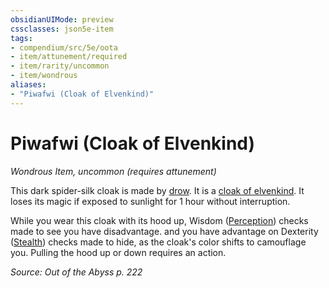 ```yaml
---
obsidianUIMode: preview
cssclasses: json5e-item
tags:
- compendium/src/5e/oota
- item/attunement/required
- item/rarity/uncommon
- item/wondrous
aliases: 
- "Piwafwi (Cloak of Elvenkind)"
---
```

# Piwafwi (Cloak of Elvenkind)
*Wondrous Item, uncommon (requires attunement)*  


This dark spider-silk cloak is made by [drow](/compendium/bestiary/humanoid/drow.md). It is a [cloak of elvenkind](/compendium/items/cloak-of-elvenkind.md). It loses its magic if exposed to sunlight for 1 hour without interruption.

While you wear this cloak with its hood up, Wisdom ([Perception](/compendium/rules/skills.md#Perception)) checks made to see you have disadvantage. and you have advantage on Dexterity ([Stealth](/compendium/rules/skills.md#Stealth)) checks made to hide, as the cloak's color shifts to camouflage you. Pulling the hood up or down requires an action.

*Source: Out of the Abyss p. 222*